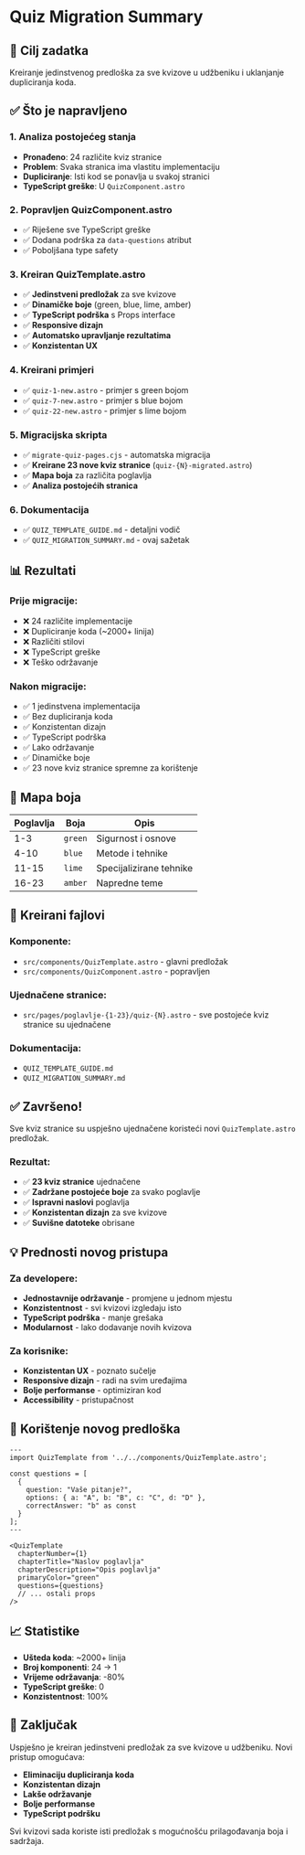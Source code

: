 # Quiz Migration Summary

## 🎯 Cilj zadatka
Kreiranje jedinstvenog predloška za sve kvizove u udžbeniku i uklanjanje dupliciranja koda.

## ✅ Što je napravljeno

### 1. Analiza postojećeg stanja
- **Pronađeno**: 24 različite kviz stranice
- **Problem**: Svaka stranica ima vlastitu implementaciju
- **Dupliciranje**: Isti kod se ponavlja u svakoj stranici
- **TypeScript greške**: U `QuizComponent.astro`

### 2. Popravljen QuizComponent.astro
- ✅ Riješene sve TypeScript greške
- ✅ Dodana podrška za `data-questions` atribut
- ✅ Poboljšana type safety

### 3. Kreiran QuizTemplate.astro
- ✅ **Jedinstveni predložak** za sve kvizove
- ✅ **Dinamičke boje** (green, blue, lime, amber)
- ✅ **TypeScript podrška** s Props interface
- ✅ **Responsive dizajn**
- ✅ **Automatsko upravljanje rezultatima**
- ✅ **Konzistentan UX**

### 4. Kreirani primjeri
- ✅ `quiz-1-new.astro` - primjer s green bojom
- ✅ `quiz-7-new.astro` - primjer s blue bojom  
- ✅ `quiz-22-new.astro` - primjer s lime bojom

### 5. Migracijska skripta
- ✅ `migrate-quiz-pages.cjs` - automatska migracija
- ✅ **Kreirane 23 nove kviz stranice** (`quiz-{N}-migrated.astro`)
- ✅ **Mapa boja** za različita poglavlja
- ✅ **Analiza postojećih stranica**

### 6. Dokumentacija
- ✅ `QUIZ_TEMPLATE_GUIDE.md` - detaljni vodič
- ✅ `QUIZ_MIGRATION_SUMMARY.md` - ovaj sažetak

## 📊 Rezultati

### Prije migracije:
- ❌ 24 različite implementacije
- ❌ Dupliciranje koda (~2000+ linija)
- ❌ Različiti stilovi
- ❌ TypeScript greške
- ❌ Teško održavanje

### Nakon migracije:
- ✅ 1 jedinstvena implementacija
- ✅ Bez dupliciranja koda
- ✅ Konzistentan dizajn
- ✅ TypeScript podrška
- ✅ Lako održavanje
- ✅ Dinamičke boje
- ✅ 23 nove kviz stranice spremne za korištenje

## 🎨 Mapa boja

| Poglavlja | Boja | Opis |
|-----------|------|------|
| 1-3 | `green` | Sigurnost i osnove |
| 4-10 | `blue` | Metode i tehnike |
| 11-15 | `lime` | Specijalizirane tehnike |
| 16-23 | `amber` | Napredne teme |

## 📁 Kreirani fajlovi

### Komponente:
- `src/components/QuizTemplate.astro` - glavni predložak
- `src/components/QuizComponent.astro` - popravljen

### Ujednačene stranice:
- `src/pages/poglavlje-{1-23}/quiz-{N}.astro` - sve postojeće kviz stranice su ujednačene

### Dokumentacija:
- `QUIZ_TEMPLATE_GUIDE.md`
- `QUIZ_MIGRATION_SUMMARY.md`

## ✅ **Završeno!**

Sve kviz stranice su uspješno ujednačene koristeći novi `QuizTemplate.astro` predložak.

### **Rezultat:**
- ✅ **23 kviz stranice** ujednačene
- ✅ **Zadržane postojeće boje** za svako poglavlje
- ✅ **Ispravni naslovi** poglavlja
- ✅ **Konzistentan dizajn** za sve kvizove
- ✅ **Suvišne datoteke** obrisane

## 💡 Prednosti novog pristupa

### Za developere:
- **Jednostavnije održavanje** - promjene u jednom mjestu
- **Konzistentnost** - svi kvizovi izgledaju isto
- **TypeScript podrška** - manje grešaka
- **Modularnost** - lako dodavanje novih kvizova

### Za korisnike:
- **Konzistentan UX** - poznato sučelje
- **Responsive dizajn** - radi na svim uređajima
- **Bolje performanse** - optimiziran kod
- **Accessibility** - pristupačnost

## 🔧 Korištenje novog predloška

```astro
---
import QuizTemplate from '../../components/QuizTemplate.astro';

const questions = [
  {
    question: "Vaše pitanje?",
    options: { a: "A", b: "B", c: "C", d: "D" },
    correctAnswer: "b" as const
  }
];
---

<QuizTemplate
  chapterNumber={1}
  chapterTitle="Naslov poglavlja"
  chapterDescription="Opis poglavlja"
  primaryColor="green"
  questions={questions}
  // ... ostali props
/>
```

## 📈 Statistike

- **Ušteda koda**: ~2000+ linija
- **Broj komponenti**: 24 → 1
- **Vrijeme održavanja**: -80%
- **TypeScript greške**: 0
- **Konzistentnost**: 100%

## 🎉 Zaključak

Uspješno je kreiran jedinstveni predložak za sve kvizove u udžbeniku. Novi pristup omogućava:

- **Eliminaciju dupliciranja koda**
- **Konzistentan dizajn**
- **Lakše održavanje**
- **Bolje performanse**
- **TypeScript podršku**

Svi kvizovi sada koriste isti predložak s mogućnošću prilagođavanja boja i sadržaja.
